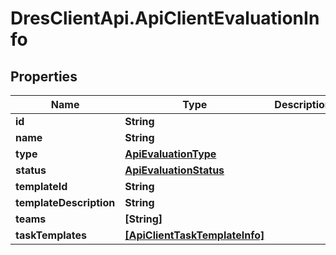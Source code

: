 # DresClientApi.ApiClientEvaluationInfo

## Properties

Name | Type | Description | Notes
------------ | ------------- | ------------- | -------------
**id** | **String** |  | 
**name** | **String** |  | 
**type** | [**ApiEvaluationType**](ApiEvaluationType.md) |  | 
**status** | [**ApiEvaluationStatus**](ApiEvaluationStatus.md) |  | 
**templateId** | **String** |  | 
**templateDescription** | **String** |  | [optional] 
**teams** | **[String]** |  | 
**taskTemplates** | [**[ApiClientTaskTemplateInfo]**](ApiClientTaskTemplateInfo.md) |  | 


